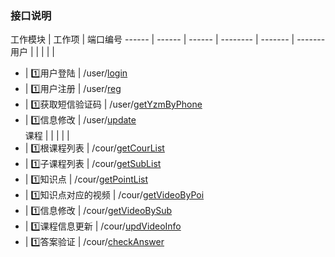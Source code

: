 ### 接口说明


工作模块 | 工作项 | 端口编号 
------ | ------ | ------ | -------- | ------- | ------- 
用户 | | | | |
* | :one:用户登陆 | /user/[login](./interface/HZ/userreg.md) 
* | :one:用户注册 | /user/[reg](./interface/HZ/useradd.md) 
* | :one:获取短信验证码 | /user/[getYzmByPhone](./interface/HZ/identitycodevalidate.md) 
* | :one:信息修改 | /user/[update](./interface/HZ/userupdate.md)  
课程 | | | | |
* | :one:根课程列表 | /cour/[getCourList](./interface/HZ/userreg.md) 
* | :one:子课程列表 | /cour/[getSubList](./interface/HZ/userreg.md) 
* | :one:知识点 | /cour/[getPointList](./interface/HZ/secuserreg.md) 
* | :one:知识点对应的视频 | /cour/[getVideoByPoi](./interface/HZ/useradd.md) 
* | :one:信息修改 | /cour/[getVideoBySub](./interface/HZ/userupdate.md)
* | :one:课程信息更新 | /cour/[updVideoInfo](./interface/HZ/secuseradd.md) 
* | :one:答案验证 | /cour/[checkAnswer](./interface/HZ/identitycodevalidate.md) 
